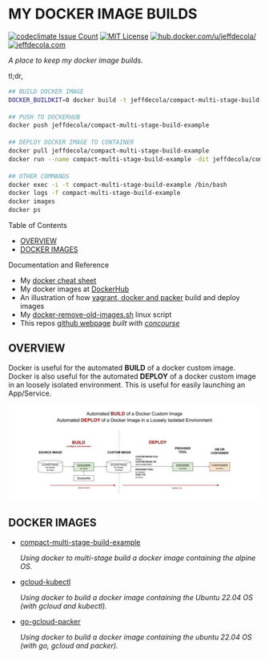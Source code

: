# MY DOCKER IMAGE BUILDS

[![codeclimate Issue Count](https://codeclimate.com/github/JeffDeCola/my-docker-image-builds/badges/issue_count.svg)](https://codeclimate.com/github/JeffDeCola/my-docker-image-builds/issues)
[![MIT License](http://img.shields.io/:license-mit-blue.svg)](http://jeffdecola.mit-license.org)
[![hub.docker.com/u/jeffdecola/](https://img.shields.io/badge/website-dockerhub-blue)](https://hub.docker.com/u/jeffdecola/)
[![jeffdecola.com](https://img.shields.io/badge/website-jeffdecola.com-blue)](https://jeffdecola.com)

_A place to keep my docker image builds._

tl;dr,

```bash
## BUILD DOCKER IMAGE
DOCKER_BUILDKIT=0 docker build -t jeffdecola/compact-multi-stage-build-example .

## PUSH TO DOCKERHUB
docker push jeffdecola/compact-multi-stage-build-example

## DEPLOY DOCKER IMAGE TO CONTAINER
docker pull jeffdecola/compact-multi-stage-build-example
docker run --name compact-multi-stage-build-example -dit jeffdecola/compact-multi-stage-build-example

## OTHER COMMANDS
docker exec -i -t compact-multi-stage-build-example /bin/bash
docker logs -f compact-multi-stage-build-example
docker images
docker ps
```

Table of Contents

* [OVERVIEW](https://github.com/JeffDeCola/my-docker-image-builds#overview)
* [DOCKER IMAGES](https://github.com/JeffDeCola/my-docker-image-builds#docker-images)

Documentation and Reference

* My
  [docker cheat sheet](https://github.com/JeffDeCola/my-cheat-sheets/tree/master/software/operations/orchestration/builds-deployment-containers/docker-cheat-sheet)
* My docker images at
  [DockerHub](https://hub.docker.com/u/jeffdecola/)
* An illustration of how
  [vagrant, docker and packer](https://github.com/JeffDeCola/my-cheat-sheets/tree/master/software/operations/orchestration/builds-deployment-containers/packer-cheat-sheet#vagrant-docker-and-packer)
  build and deploy images
* My
  [docker-remove-old-images.sh](https://github.com/JeffDeCola/my-linux-shell-scripts/tree/master/software/docker-remove-old-images)
  linux script
* This repos
  [github webpage](https://jeffdecola.github.io/my-docker-image-builds/)
  _built with
  [concourse](https://github.com/JeffDeCola/my-docker-image-builds/blob/master/ci-README.md)_

## OVERVIEW

Docker is useful for the automated **BUILD** of a docker custom image.
Docker is also useful for the automated **DEPLOY** of a docker custom image
in an loosely isolated environment. This is useful for easily launching
an App/Service.

![IMAGE - docker-overview - IMAGE](docs/pics/docker-overview.jpg)

## DOCKER IMAGES

* [compact-multi-stage-build-example](https://github.com/JeffDeCola/my-docker-image-builds/blob/master/images/compact-multi-stage-build-example)

  _Using docker to multi-stage build a docker image
  containing the alpine OS._

* [gcloud-kubectl](https://github.com/JeffDeCola/my-docker-image-builds/blob/master/images/gcloud-kubectl)

  _Using docker to build a docker image
  containing the Ubuntu 22.04 OS
  (with gcloud and kubectl)._

* [go-gcloud-packer](https://github.com/JeffDeCola/my-docker-image-builds/blob/master/images/go-gcloud-packer)

  _Using docker to build a docker image
  containing the ubuntu 22.04 OS
  (with go, gcloud and packer)._
